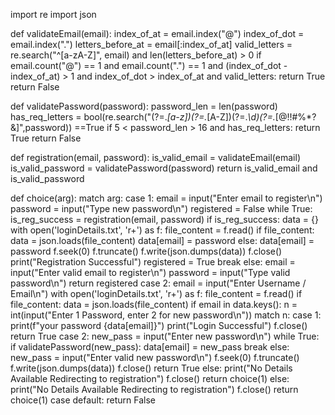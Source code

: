 import re
import json


def validateEmail(email):
    index_of_at = email.index("@")
    index_of_dot = email.index(".")
    letters_before_at = email[:index_of_at]
    valid_letters = re.search("^[a-zA-Z]", email) and len(letters_before_at) > 0
    if email.count("@") == 1 and email.count(".") == 1 and (index_of_dot - index_of_at) > 1 and index_of_dot > index_of_at and valid_letters:
        return True
    return False


def validatePassword(password):
    password_len = len(password)
    has_req_letters = bool(re.search("(?=.*[a-z])(?=.*[A-Z])(?=.*\d)(?=.*[@$!%*#?&])[A-Za-z\d@$!#%*?&]",password)) ==True
    if 5 < password_len > 16 and has_req_letters:
        return True
    return False


def registration(email, password):
    is_valid_email = validateEmail(email)
    is_valid_password = validatePassword(password)
    return is_valid_email and is_valid_password


def choice(arg):
    match arg:
        case 1:
            email = input("Enter email to register\n")
            password = input("Type new password\n")
            registered = False
            while True:
                is_reg_success = registration(email, password)
                if is_reg_success:
                    data = {}
                    with open('loginDetails.txt', 'r+') as f:
                        file_content = f.read()
                        if file_content:
                            data = json.loads(file_content)
                            data[email] = password
                        else:
                            data[email] = password
                        f.seek(0)
                        f.truncate()
                        f.write(json.dumps(data))
                        f.close()
                    print("Registration Successful")
                    registered = True
                    break
                else:
                    email = input("Enter valid email to register\n")
                    password = input("Type valid password\n")
            return registered
        case 2:
            email = input("Enter Username / Email\n")
            with open('loginDetails.txt', 'r+') as f:
                file_content = f.read()
                if file_content:
                    data = json.loads(file_content)
                    if email in data.keys():
                        n = int(input("Enter 1 Password, enter 2 for new password\n"))
                        match n:
                            case 1:
                                print(f"your password {data[email]}")
                                print("Login Successful")
                                f.close()
                                return True
                            case 2:
                                new_pass = input("Enter new password\n")
                                while True:
                                    if validatePassword(new_pass):
                                        data[email] = new_pass
                                        break
                                    else:
                                        new_pass = input("Enter valid new password\n")
                                f.seek(0)
                                f.truncate()
                                f.write(json.dumps(data))
                                f.close()
                                return True
                    else:
                        print("No Details Available Redirecting to registration")
                        f.close()
                        return choice(1)
                else:
                    print("No Details Available Redirecting to registration")
                    f.close()
                    return choice(1)
        case default:
            return False

